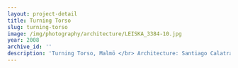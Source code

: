 ```yaml
---
layout: project-detail
title: Turning Torso
slug: turning-torso
image: /img/photography/architecture/LEISKA_3384-10.jpg
year: 2008
archive_id: ''
description: 'Turning Torso, Malmö </br> Architecture: Santiago Calatrava'
---
```



